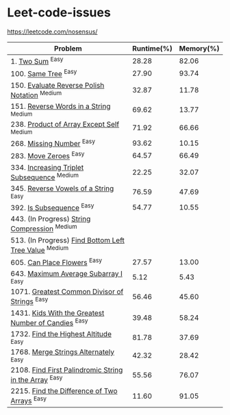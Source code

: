 # Leet-code-issues
https://leetcode.com/nosensus/

|Problem|Runtime(%)|Memory(%)|
|--|--|--|
|1.    [Two Sum](Medium/TwoSum/Program.cs) <sup>Easy<sup>|28.28|82.06|
|100.  [Same Tree](Easy/SameTree/Program.cs) <sup>Easy<sup>|27.90|93.74|
|150.  [Evaluate Reverse Polish Notation](Medium/EvaluateReversePolishNotation/Program.cs) <sup>Medium<sup>|32.87|11.78|
|151.  [Reverse Words in a String](Medium/ReverseWordsInAString/Program.cs) <sup>Medium<sup>|69.62|13.77|
|238.  [Product of Array Except Self](Medium/ProductOfArrayExceptSelf/Program.cs) <sup>Medium<sup>|71.92|66.66|
|268.  [Missing Number](Easy/MissingNumber/Program.cs) <sup>Easy<sup>|93.62|10.15|
|283.  [Move Zeroes](Easy/MoveZeroes/Program.cs) <sup>Easy<sup>|64.57|66.49|
|334.  [Increasing Triplet Subsequence](Medium/IncreasingTripletSubsequence/Program.cs) <sup>Medium<sup>|22.25|32.07|
|345.  [Reverse Vowels of a String](Easy/ReverseVowelsOfAString/Program.cs) <sup>Easy<sup>|76.59|47.69|
|392.  [Is Subsequence](Easy/IsSubsequence/Program.cs) <sup>Easy<sup>|54.77|10.55|
|443.  (In Progress) [String Compression](Medium/StringCompression/Program.cs) <sup>Medium<sup>|||
|513.  (In Progress) [Find Bottom Left Tree Value](Medium/FindBottomLeftTreeValue/Program.cs) <sup>Medium<sup>|||
|605.  [Can Place Flowers](Easy/CanPlaceFlowers/Program.cs) <sup>Easy<sup>|27.57|13.00|
|643.  [Maximum Average Subarray I](Easy/MaximumAverageSubarrayI/Program.cs) <sup>Easy<sup>|5.12|5.43|
|1071. [Greatest Common Divisor of Strings](Easy/GreatestCommonDivisorOfStrings/Program.cs) <sup>Easy<sup>| 56.46 | 45.60 |
|1431. [Kids With the Greatest Number of Candies](Easy/KidsWithTheGreatestNumberOfCandies/Program.cs) <sup>Easy<sup>|39.48|58.24|
|1732. [Find the Highest Altitude](Easy/FindTheHighestAltitude/Program.cs) <sup>Easy<sup>|81.78|37.69|
|1768. [Merge Strings Alternately](Easy/MergeStringsAlternately/Program.cs) <sup>Easy<sup>| 42.32 | 28.42 |
|2108. [Find First Palindromic String in the Array](Easy/FindFirstPalindromicStringInTheArray/Program.cs) <sup>Easy<sup>|55.56|76.07|
|2215. [Find the Difference of Two Arrays](Easy/FindTheDifferenceOfTwoArrays/Program.cs) <sup>Easy<sup>|11.60|91.05|